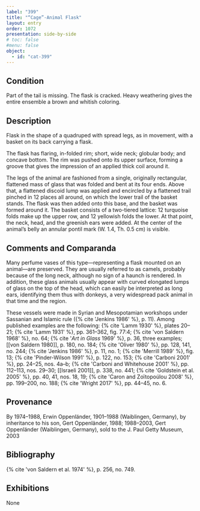 ```yaml
---
label: "399"
title: "“Cage”-Animal Flask"
layout: entry
order: 1072
presentation: side-by-side
# toc: false
#menu: false 
object:
  - id: "cat-399"
---
```


## Condition

Part of the tail is missing. The flask is cracked. Heavy weathering gives the entire ensemble a brown and whitish coloring.

## Description

Flask in the shape of a quadruped with spread legs, as in movement, with a basket on its back carrying a flask.

The flask has flaring, in-folded rim; short, wide neck; globular body; and concave bottom. The rim was pushed onto its upper surface, forming a groove that gives the impression of an applied thick coil around it.

The legs of the animal are fashioned from a single, originally rectangular, flattened mass of glass that was folded and bent at its four ends. Above that, a flattened discoid lump was applied and encircled by a flattened trail pinched in 12 places all around, on which the lower trail of the basket stands. The flask was then added onto this base, and the basket was formed around it. The basket consists of a two-tiered lattice: 12 turquoise folds make up the upper row, and 12 yellowish folds the lower. At that point, the neck, head, and the greenish ears were added. At the center of the animal’s belly an annular pontil mark (W. 1.4, Th. 0.5 cm) is visible.

## Comments and Comparanda

Many perfume vases of this type—representing a flask mounted on an animal—are preserved. They are usually referred to as camels, probably because of the long neck, although no sign of a haunch is rendered. In addition, these glass animals usually appear with curved elongated lumps of glass on the top of the head, which can easily be interpreted as long ears, identifying them thus with donkeys, a very widespread pack animal in that time and the region.

These vessels were made in Syrian and Mesopotamian workshops under Sassanian and Islamic rule ({% cite 'Jenkins 1986' %}, p. 11). Among published examples are the following: {% cite 'Lamm 1930' %}, plates 20–21; {% cite 'Lamm 1931' %}, pp. 361–362, fig. 77:4; {% cite 'von Saldern 1968' %}, no. 64; {% cite '*Art in Glass* 1969' %}, p. 36, three examples; [[von Saldern 1980]], p. 180, no. 184; {% cite 'Oliver 1980' %}, pp. 128, 141, no. 244; {% cite 'Jenkins 1986' %}, p. 11, no. 1; {% cite 'Merrill 1989' %}, fig. 13; {% cite 'Pinder-Wilson 1991' %}, p. 122, no. 153; {% cite 'Carboni 2001' %}, pp. 24–25, nos. 4a–b; {% cite 'Carboni and Whitehouse 2001' %}, pp. 112–113, nos. 29–30; [[Israeli 2001]], p. 338, no. 441; {% cite 'Goldstein et al. 2005' %}, pp. 40, 41, nos. 18, 19; {% cite 'Caron and Zoïtopoúlou 2008' %}, pp. 199–200, no. 188; {% cite 'Wright 2017' %}, pp. 44–45, no. 6.

## Provenance

By 1974–1988, Erwin Oppenländer, 1901–1988 (Waiblingen, Germany), by inheritance to his son, Gert Oppenländer, 1988; 1988–2003, Gert Oppenländer (Waiblingen, Germany), sold to the J. Paul Getty Museum, 2003

## Bibliography

{% cite 'von Saldern et al. 1974' %}, p. 256, no. 749.

## Exhibitions

None